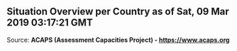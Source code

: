 ## Situation Overview per Country as of Sat, 09 Mar 2019 03:17:21 GMT

Source: **ACAPS (Assessment Capacities Project) - https://www.acaps.org**